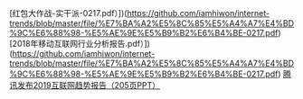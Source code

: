 [红包大作战-实干派-0217.pdf）])(https://github.com/iamhiwon/internet-trends/blob/master/file/%E7%BA%A2%E5%8C%85%E5%A4%A7%E4%BD%9C%E6%88%98-%E5%AE%9E%E5%B9%B2%E6%B4%BE-0217.pdf)
[2018年移动互联网行业分析报告.pdf）])(https://github.com/iamhiwon/internet-trends/blob/master/file/%E7%BA%A2%E5%8C%85%E5%A4%A7%E4%BD%9C%E6%88%98-%E5%AE%9E%E5%B9%B2%E6%B4%BE-0217.pdf)
[腾讯发布2019互联网趋势报告（205页PPT）](https://mp.weixin.qq.com/s?__biz=MzIyNjA0ODcyNw==&mid=2459968605&idx=1&sn=16d787425f94cca684d78fcd974f54cf&chksm=ff22ebe5c85562f3f68edb970cc498d5d59d614617b94a2475fe78d54d86af6595d1e0a69f25&mpshare=1&scene=1&srcid=0210XKqRDKUJvPWQO8CqcmqV#rd)

 